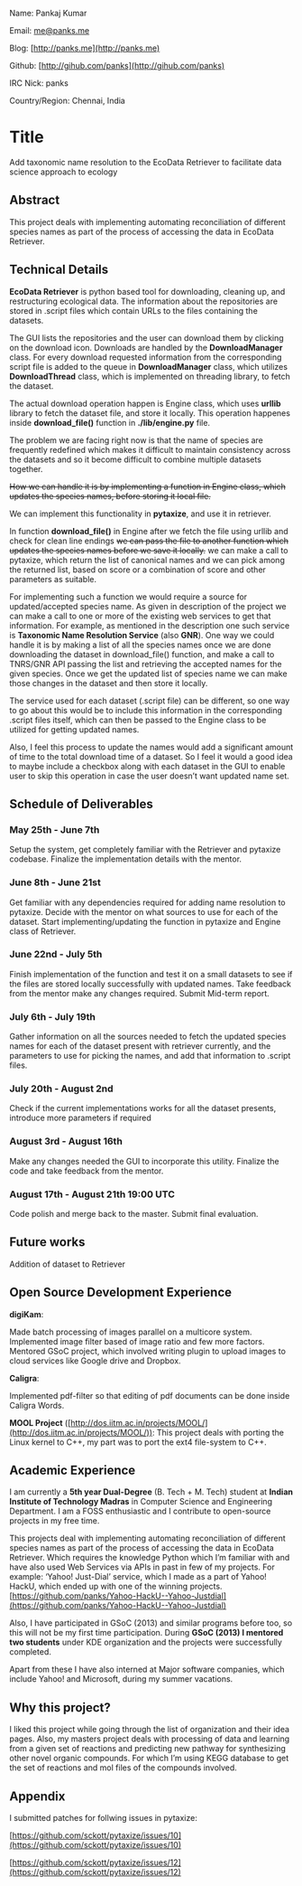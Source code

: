 Name: Pankaj Kumar

Email: me@panks.me

Blog: [http://panks.me](http://panks.me)

Github: [http://gihub.com/panks](http://gihub.com/panks)

IRC Nick: panks

Country/Region: Chennai, India

# Title
Add taxonomic name resolution to the EcoData Retriever to facilitate data science approach to ecology

## Abstract
This project deals with implementing automating reconciliation of different species names as part of the process of accessing the data in EcoData Retriever.

## Technical Details
**EcoData Retriever** is python based tool for downloading, cleaning up, and restructuring ecological data. The information about the repositories are stored in .script files which contain URLs to the files containing the datasets.

The GUI lists the repositories and the user can download them by clicking on the download icon. Downloads are handled by the **DownloadManager** class. For every download requested information from the corresponding script file is added to the queue in **DownloadManager** class, which utilizes **DownloadThread** class, which is implemented on threading library, to fetch the dataset. 

The actual download operation happen is Engine class, which uses **urllib** library to fetch the dataset file, and store it locally. This operation happenes inside **download_file()** function in **./lib/engine.py** file. 

The problem we are facing right now is that the name of species are frequently redefined which makes it difficult to maintain consistency across the datasets and so it become difficult to combine multiple datasets together.

~~How we can handle it is by implementing a function in Engine class, which updates the species names, before storing it local file.~~

We can implement this functionality in **pytaxize**, and use it in retriever.

In function **download_file()** in Engine after we fetch the file using urllib and check for clean line endings ~~we can pass the file to another function which updates the species names before we save it locally.~~ we can make a call to pytaxize, which return the list of canonical names and we can pick among the returned list, based on score or a combination of score and other parameters as suitable.

For implementing such a function we would require a source for updated/accepted species name. As given in description of the project we can make a call to one or more of the existing web services to get that information. For example, as mentioned in the description one such service is **Taxonomic Name Resolution Service** (also **GNR**). One way we could handle it is by making a list of all the species names once we are done downloading the dataset in download_file() function, and make a call to TNRS/GNR API
passing the list and retrieving the accepted names for the given species. Once we get the updated list of species name we can make those changes in the dataset and then store it locally.

The service used for each dataset (.script file) can be different, so one way to go about this would be to include this information in the corresponding .script files itself, which can then be passed to the Engine class to be utilized for getting updated names.

Also, I feel this process to update the names would add a significant amount of time to the total download time of a dataset. So I feel it would a good idea to maybe include a checkbox along with each dataset in the GUI to enable user to skip this operation in case the user doesn’t want updated name set.

## Schedule of Deliverables

### May 25th -  June 7th
Setup the system, get completely familiar with the Retriever and pytaxize codebase. Finalize the implementation details with the mentor.

### June 8th - June 21st
Get familiar with any dependencies required for adding name resolution to pytaxize. Decide with the mentor on what sources to use for each of the dataset. Start implementing/updating the function in pytaxize and Engine class of Retriever.

### June 22nd - July 5th
Finish implementation of the function and test it on a small datasets to see if the files are stored locally successfully with updated names. Take feedback from the mentor make any changes required. Submit Mid-term report.

### July 6th - July 19th
Gather information on all the sources needed to fetch the updated species names for each of the dataset present with retriever currently, and the parameters to use for picking the names, and add that information to .script files.

### July 20th - August 2nd
Check if the current implementations works for all the dataset presents, introduce more parameters if required

### August 3rd - August 16th
Make any changes needed the GUI to incorporate this utility. Finalize the code and take feedback from the mentor.

### August 17th - August 21th 19:00 UTC
Code polish and merge back to the master. Submit final evaluation.

## Future works
Addition of dataset to Retriever

## Open Source Development Experience

**digiKam**:
 
Made batch processing of images parallel on a multicore system. Implemented image filter based of image ratio and few more factors. Mentored GSoC project, which involved writing plugin to upload images to cloud services like Google drive and Dropbox.

**Caligra**:

Implemented pdf-filter so that editing of pdf documents can be done inside Caligra Words.

**MOOL Project** ([http://dos.iitm.ac.in/projects/MOOL/](http://dos.iitm.ac.in/projects/MOOL/)): 
This project deals with porting the Linux kernel to C++, my part was to port the ext4 file-system to C++.

## Academic Experience
I am currently a **5th year Dual-Degree** (B. Tech + M. Tech) student at **Indian Institute of Technology Madras** in Computer Science and Engineering Department. I am a FOSS enthusiastic and I contribute to open-source projects in my free time.

This projects deal with implementing automating reconciliation of different species names as part of the process of accessing the data in EcoData Retriever. Which requires the knowledge Python which I’m familiar with and have also used Web Services via APIs in past in few of my projects. For example: ‘Yahoo! Just-Dial’ service, which I made as a part of Yahoo! HackU, which ended up with one of the winning projects. [https://github.com/panks/Yahoo-HackU--Yahoo-Justdial](https://github.com/panks/Yahoo-HackU--Yahoo-Justdial)

Also, I have participated in GSoC (2013) and similar programs before too, so this will not be my first time participation. During **GSoC (2013) I mentored two students** under KDE organization and the projects were successfully completed.

Apart from these I have also interned at Major software companies, which include Yahoo! and Microsoft, during my summer vacations.

## Why this project?
I liked this project while going through the list of organization and their idea pages. Also, my masters project deals with processing of data and learning from a given set of reactions and predicting new pathway for synthesizing other novel organic compounds. For which I’m using KEGG database to get the set of reactions and mol files of the compounds involved.

## Appendix

I submitted patches for follwing issues in pytaxize:

[https://github.com/sckott/pytaxize/issues/10](https://github.com/sckott/pytaxize/issues/10)

[https://github.com/sckott/pytaxize/issues/12](https://github.com/sckott/pytaxize/issues/12)

